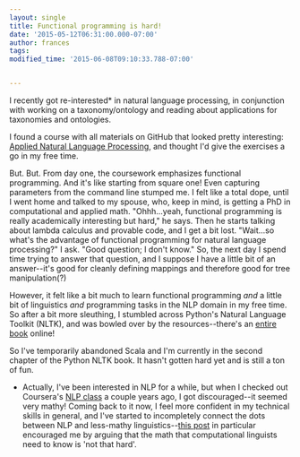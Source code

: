 ```yaml
---
layout: single
title: Functional programming is hard!
date: '2015-05-12T06:31:00.000-07:00'
author: frances
tags: 
modified_time: '2015-06-08T09:10:33.788-07:00'


---
```


I recently got re-interested* in natural language processing, in conjunction 
with working on a taxonomy/ontology and reading about applications for 
taxonomies and ontologies. 

I found a course with all materials on GitHub that looked pretty interesting: 
[Applied Natural Language 
Processing](https://github.com/utcompling/applied-nlp), and thought I'd give 
the exercises a go in my free time. 

But. But. From day one, the coursework emphasizes functional programming. And 
it's like starting from square one! 
<a name='more'></a> 
Even capturing parameters from the command line stumped me. I felt like a 
total dope, until I went home and talked to my spouse, who, keep in mind, is 
getting a PhD in computational and applied math. 
 "Ohhh...yeah, functional programming is really academically interesting but 
hard," he says. Then he starts talking about lambda calculus and provable 
code, and I get a bit lost. 
"Wait...so what's the advantage of functional programming for natural language 
processing?" I ask. 
"Good question; I don't know." 
So, the next day I spend time trying to answer that question, and I suppose I 
have a little bit of an answer--it's good for cleanly defining mappings and 
therefore good for tree manipulation(?) 

However, it felt like a bit much to learn functional programming *and* a 
little bit of linguistics *and* programming tasks in the NLP domain in my free 
time.  So after a bit more sleuthing, I stumbled across Python's Natural 
Language Toolkit (NLTK), and was bowled over by the resources--there's an 
[entire book](http://www.nltk.org/book/) online! 

So I've temporarily abandoned Scala and I'm currently in the second chapter of 
the Python NLTK book.  It hasn't gotten hard yet and is still a ton of fun. 

* Actually, I've been interested in NLP for a while, but when I checked out 
Coursera's  [NLP class](https://www.coursera.org/course/nlp) a couple years 
ago, I got discouraged--it seemed very mathy! Coming back to it now, I feel 
more confident in my technical skills in general, and I've started to 
incompletely connect the dots between NLP and less-mathy linguistics--[this 
post](http://thelousylinguist.blogspot.com/2010/01/why-linguists-should-study-math.html) 
in particular encouraged me by arguing that the math that computational 
linguists need to know is 'not that hard'. 
